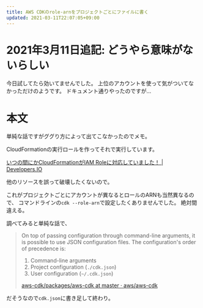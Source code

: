 ```yaml
---
title: AWS CDKのrole-arnをプロジェクトごとにファイルに書く
updated: 2021-03-11T22:07:05+09:00
---
```


# 2021年3月11日追記: どうやら意味がないらしい

今日試してたら効いてませんでした。
上位のアカウントを使って気がついてなかっただけのようです。
ドキュメント通りやったのですが…

# 本文

単純な話ですがググり方によって出てこなかったのでメモ。

CloudFormationの実行ロールを作ってそれで実行しています。

[いつの間にかCloudFormationがIAM Roleに対応していました！ | Developers.IO](https://dev.classmethod.jp/articles/cloudformation-service-role/)

他のリソースを誤って破壊したくないので。

これがプロジェクトごとにアカウントが異なるとロールのARNも当然異なるので、
コマンドラインの`cdk --role-arn`で設定したくありませんでした。
絶対間違える。

調べてみると単純な話で、

> On top of passing configuration through command-line arguments, it is possible to use JSON configuration files. The
> configuration's order of precedence is:
>
> 1. Command-line arguments
> 2. Project configuration (`./cdk.json`)
> 3. User configuration (`~/.cdk.json`)
>
> [aws-cdk/packages/aws-cdk at master · aws/aws-cdk](https://github.com/aws/aws-cdk/tree/master/packages/aws-cdk)

だそうなので`cdk.json`に書き足して終わり。

